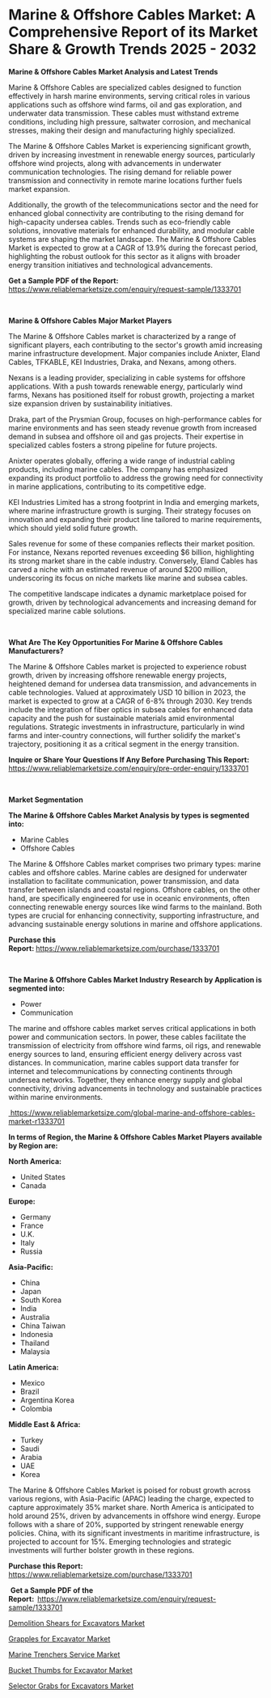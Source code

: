 <p><h1>Marine & Offshore Cables Market: A Comprehensive Report of its Market Share & Growth Trends 2025 - 2032</h1></p><p><strong>Marine & Offshore Cables Market Analysis and Latest Trends</strong></p>
<p><p>Marine & Offshore Cables are specialized cables designed to function effectively in harsh marine environments, serving critical roles in various applications such as offshore wind farms, oil and gas exploration, and underwater data transmission. These cables must withstand extreme conditions, including high pressure, saltwater corrosion, and mechanical stresses, making their design and manufacturing highly specialized.</p><p>The Marine & Offshore Cables Market is experiencing significant growth, driven by increasing investment in renewable energy sources, particularly offshore wind projects, along with advancements in underwater communication technologies. The rising demand for reliable power transmission and connectivity in remote marine locations further fuels market expansion. </p><p>Additionally, the growth of the telecommunications sector and the need for enhanced global connectivity are contributing to the rising demand for high-capacity undersea cables. Trends such as eco-friendly cable solutions, innovative materials for enhanced durability, and modular cable systems are shaping the market landscape. The Marine & Offshore Cables Market is expected to grow at a CAGR of 13.9% during the forecast period, highlighting the robust outlook for this sector as it aligns with broader energy transition initiatives and technological advancements.</p></p>
<p><strong>Get a Sample PDF of the Report:&nbsp;</strong> <a href="https://www.reliablemarketsize.com/enquiry/request-sample/1333701?utm_campaign=1898&utm_medium=2&utm_source=Github&utm_content=ia&utm_term=24032025&utm_id=marine-offshore-cables">https://www.reliablemarketsize.com/enquiry/request-sample/1333701</a></p>
<p>&nbsp;</p>
<p><strong>Marine & Offshore Cables Major Market Players</strong></p>
<p><p>The Marine & Offshore Cables market is characterized by a range of significant players, each contributing to the sector's growth amid increasing marine infrastructure development. Major companies include Anixter, Eland Cables, TFKABLE, KEI Industries, Draka, and Nexans, among others.</p><p>Nexans is a leading provider, specializing in cable systems for offshore applications. With a push towards renewable energy, particularly wind farms, Nexans has positioned itself for robust growth, projecting a market size expansion driven by sustainability initiatives.</p><p>Draka, part of the Prysmian Group, focuses on high-performance cables for marine environments and has seen steady revenue growth from increased demand in subsea and offshore oil and gas projects. Their expertise in specialized cables fosters a strong pipeline for future projects.</p><p>Anixter operates globally, offering a wide range of industrial cabling products, including marine cables. The company has emphasized expanding its product portfolio to address the growing need for connectivity in marine applications, contributing to its competitive edge.</p><p>KEI Industries Limited has a strong footprint in India and emerging markets, where marine infrastructure growth is surging. Their strategy focuses on innovation and expanding their product line tailored to marine requirements, which should yield solid future growth.</p><p>Sales revenue for some of these companies reflects their market position. For instance, Nexans reported revenues exceeding $6 billion, highlighting its strong market share in the cable industry. Conversely, Eland Cables has carved a niche with an estimated revenue of around $200 million, underscoring its focus on niche markets like marine and subsea cables.</p><p>The competitive landscape indicates a dynamic marketplace poised for growth, driven by technological advancements and increasing demand for specialized marine cable solutions.</p></p>
<p>&nbsp;</p>
<p><strong>What Are The Key Opportunities For Marine & Offshore Cables Manufacturers?</strong></p>
<p><p>The Marine & Offshore Cables market is projected to experience robust growth, driven by increasing offshore renewable energy projects, heightened demand for undersea data transmission, and advancements in cable technologies. Valued at approximately USD 10 billion in 2023, the market is expected to grow at a CAGR of 6-8% through 2030. Key trends include the integration of fiber optics in subsea cables for enhanced data capacity and the push for sustainable materials amid environmental regulations. Strategic investments in infrastructure, particularly in wind farms and inter-country connections, will further solidify the market's trajectory, positioning it as a critical segment in the energy transition.</p></p>
<p><strong>Inquire or Share Your Questions If Any Before Purchasing This Report:</strong> <a href="https://www.reliablemarketsize.com/enquiry/pre-order-enquiry/1333701?utm_campaign=1898&utm_medium=2&utm_source=Github&utm_content=ia&utm_term=24032025&utm_id=marine-offshore-cables">https://www.reliablemarketsize.com/enquiry/pre-order-enquiry/1333701</a></p>
<p>&nbsp;</p>
<p><strong>Market Segmentation</strong></p>
<p><strong>The Marine & Offshore Cables Market Analysis by types is segmented into:</strong></p>
<p><ul><li>Marine Cables</li><li>Offshore Cables</li></ul></p>
<p><p>The Marine & Offshore Cables market comprises two primary types: marine cables and offshore cables. Marine cables are designed for underwater installation to facilitate communication, power transmission, and data transfer between islands and coastal regions. Offshore cables, on the other hand, are specifically engineered for use in oceanic environments, often connecting renewable energy sources like wind farms to the mainland. Both types are crucial for enhancing connectivity, supporting infrastructure, and advancing sustainable energy solutions in marine and offshore applications.</p></p>
<p><strong>Purchase this Report:&nbsp;</strong><a href="https://www.reliablemarketsize.com/purchase/1333701?utm_campaign=1898&utm_medium=2&utm_source=Github&utm_content=ia&utm_term=24032025&utm_id=marine-offshore-cables">https://www.reliablemarketsize.com/purchase/1333701</a></p>
<p>&nbsp;</p>
<p><strong>The Marine & Offshore Cables Market Industry Research by Application is segmented into:</strong></p>
<p><ul><li>Power</li><li>Communication</li></ul></p>
<p><p>The marine and offshore cables market serves critical applications in both power and communication sectors. In power, these cables facilitate the transmission of electricity from offshore wind farms, oil rigs, and renewable energy sources to land, ensuring efficient energy delivery across vast distances. In communication, marine cables support data transfer for internet and telecommunications by connecting continents through undersea networks. Together, they enhance energy supply and global connectivity, driving advancements in technology and sustainable practices within marine environments.</p></p>
<p><a href="https://www.reliablemarketsize.com/global-marine-and-offshore-cables-market-r1333701?utm_campaign=1898&utm_medium=2&utm_source=Github&utm_content=ia&utm_term=24032025&utm_id=marine-offshore-cables">&nbsp;https://www.reliablemarketsize.com/global-marine-and-offshore-cables-market-r1333701</a></p>
<p><strong>In terms of Region, the Marine & Offshore Cables Market Players available by Region are:</strong></p>
<p>
    <p> <strong> North America: </strong>
        <ul>
            <li>United States</li>
            <li>Canada</li>
        </ul>
        </p> 
    <p> <strong> Europe: </strong>
        <ul>
            <li>Germany</li>
            <li>France</li>
            <li>U.K.</li>
            <li>Italy</li>
            <li>Russia</li>
        </ul>
        </p> 
    <p> <strong> Asia-Pacific: </strong>
        <ul>
            <li>China</li>
            <li>Japan</li>
            <li>South Korea</li>
            <li>India</li>
            <li>Australia</li>
            <li>China Taiwan</li>
            <li>Indonesia</li>
            <li>Thailand</li>
            <li>Malaysia</li>
        </ul>
        </p> 
    <p> <strong> Latin America: </strong>
        <ul>
            <li>Mexico</li>
            <li>Brazil</li>
            <li>Argentina Korea</li>
            <li>Colombia</li>
        </ul>
        </p> 
    <p> <strong> Middle East & Africa: </strong>
        <ul>
            <li>Turkey</li>
            <li>Saudi</li>
            <li>Arabia</li>
            <li>UAE</li>
            <li>Korea</li>
        </ul>
    </p>
    </p>
<p><p>The Marine & Offshore Cables Market is poised for robust growth across various regions, with Asia-Pacific (APAC) leading the charge, expected to capture approximately 35% market share. North America is anticipated to hold around 25%, driven by advancements in offshore wind energy. Europe follows with a share of 20%, supported by stringent renewable energy policies. China, with its significant investments in maritime infrastructure, is projected to account for 15%. Emerging technologies and strategic investments will further bolster growth in these regions.</p></p>
<p><strong>Purchase this Report: </strong><a href="https://www.reliablemarketsize.com/purchase/1333701?utm_campaign=1898&utm_medium=2&utm_source=Github&utm_content=ia&utm_term=24032025&utm_id=marine-offshore-cables">https://www.reliablemarketsize.com/purchase/1333701</a></p>
<p>&nbsp;<strong>Get a Sample PDF of the Report:&nbsp;&nbsp;</strong><a href="https://www.reliablemarketsize.com/enquiry/request-sample/1333701?utm_campaign=1898&utm_medium=2&utm_source=Github&utm_content=ia&utm_term=24032025&utm_id=marine-offshore-cables">https://www.reliablemarketsize.com/enquiry/request-sample/1333701</a></p>
<p><strong></strong></p>
<p><p><a href="https://github.com/agemakisel4b/Market-Research-Report-List-1/blob/main/demolition-shears-for-excavators-market.md?utm_campaign=1898&utm_medium=2&utm_source=Github&utm_content=ia&utm_term=24032025&utm_id=marine-offshore-cables">Demolition Shears for Excavators Market</a></p><p><a href="https://github.com/marfosamiko7/Market-Research-Report-List-1/blob/main/grapples-for-excavator-market.md?utm_campaign=1898&utm_medium=2&utm_source=Github&utm_content=ia&utm_term=24032025&utm_id=marine-offshore-cables">Grapples for Excavator Market</a></p><p><a href="https://github.com/amourdeeks8j/Market-Research-Report-List-1/blob/main/marine-trenchers-service-market.md?utm_campaign=1898&utm_medium=2&utm_source=Github&utm_content=ia&utm_term=24032025&utm_id=marine-offshore-cables">Marine Trenchers Service Market</a></p><p><a href="https://github.com/gierlravasty/Market-Research-Report-List-1/blob/main/bucket-thumbs-for-excavator-market.md?utm_campaign=1898&utm_medium=2&utm_source=Github&utm_content=ia&utm_term=24032025&utm_id=marine-offshore-cables">Bucket Thumbs for Excavator Market</a></p><p><a href="https://github.com/bawksmaedamu/Market-Research-Report-List-1/blob/main/selector-grabs-for-excavators-market.md?utm_campaign=1898&utm_medium=2&utm_source=Github&utm_content=ia&utm_term=24032025&utm_id=marine-offshore-cables">Selector Grabs for Excavators Market</a></p></p>